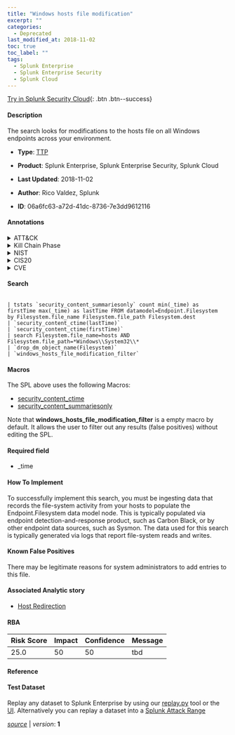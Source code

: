 ```yaml
---
title: "Windows hosts file modification"
excerpt: ""
categories:
  - Deprecated
last_modified_at: 2018-11-02
toc: true
toc_label: ""
tags:
  - Splunk Enterprise
  - Splunk Enterprise Security
  - Splunk Cloud
---
```




[Try in Splunk Security Cloud](https://www.splunk.com/en_splunk_app_enrichmentus/cyber-security.html){: .btn .btn--success}

#### Description

The search looks for modifications to the hosts file on all Windows endpoints across your environment.

- **Type**: [TTP](https://github.com/splunk/security_content/wiki/Detection-Analytic-Types)
- **Product**: Splunk Enterprise, Splunk Enterprise Security, Splunk Cloud

- **Last Updated**: 2018-11-02
- **Author**: Rico Valdez, Splunk
- **ID**: 06a6fc63-a72d-41dc-8736-7e3dd9612116


#### Annotations

<details>
  <summary>ATT&CK</summary>

<div markdown="1">

</div>
</details>


<details>
  <summary>Kill Chain Phase</summary>

<div markdown="1">

* Command & Control


</div>
</details>


<details>
  <summary>NIST</summary>

<div markdown="1">

* PR.IP
* PR.PT
* PR.AC
* DE.AE
* DE.CM



</div>
</details>

<details>
  <summary>CIS20</summary>

<div markdown="1">

* CIS 3
* CIS 8
* CIS 12



</div>
</details>

<details>
  <summary>CVE</summary>

<div markdown="1">


</div>
</details>

#### Search

```

| tstats `security_content_summariesonly` count min(_time) as firstTime max(_time) as lastTime FROM datamodel=Endpoint.Filesystem  by Filesystem.file_name Filesystem.file_path Filesystem.dest 
| `security_content_ctime(lastTime)` 
| `security_content_ctime(firstTime)` 
| search Filesystem.file_name=hosts AND Filesystem.file_path=*Windows\\System32\\* 
| `drop_dm_object_name(Filesystem)` 
| `windows_hosts_file_modification_filter`
```

#### Macros
The SPL above uses the following Macros:
* [security_content_ctime](https://github.com/splunk/security_content/blob/develop/macros/security_content_ctime.yml)
* [security_content_summariesonly](https://github.com/splunk/security_content/blob/develop/macros/security_content_summariesonly.yml)

Note that **windows_hosts_file_modification_filter** is a empty macro by default. It allows the user to filter out any results (false positives) without editing the SPL.

#### Required field
* _time


#### How To Implement
To successfully implement this search, you must be ingesting data that records the file-system activity from your hosts to populate the Endpoint.Filesystem data model node. This is typically populated via endpoint detection-and-response product, such as Carbon Black, or by other endpoint data sources, such as Sysmon. The data used for this search is typically generated via logs that report file-system reads and writes.

#### Known False Positives
There may be legitimate reasons for system administrators to add entries to this file.

#### Associated Analytic story
* [Host Redirection](/stories/host_redirection)




#### RBA

| Risk Score  | Impact      | Confidence   | Message      |
| ----------- | ----------- |--------------|--------------|
| 25.0 | 50 | 50 | tbd |


#### Reference


#### Test Dataset
Replay any dataset to Splunk Enterprise by using our [replay.py](https://github.com/splunk/attack_data#using-replaypy) tool or the [UI](https://github.com/splunk/attack_data#using-ui).
Alternatively you can replay a dataset into a [Splunk Attack Range](https://github.com/splunk/attack_range#replay-dumps-into-attack-range-splunk-server)



[*source*](https://github.com/splunk/security_content/tree/develop/detections/deprecated/windows_hosts_file_modification.yml) \| *version*: **1**